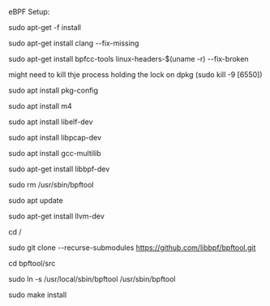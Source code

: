 eBPF Setup:

sudo apt-get -f install

sudo apt-get install clang --fix-missing

sudo apt-get install bpfcc-tools linux-headers-$(uname -r) --fix-broken

might need to kill thje process holding the lock on dpkg (sudo kill -9 [6550])

sudo apt install pkg-config

sudo apt install m4

sudo apt install libelf-dev

sudo apt install libpcap-dev

sudo apt install gcc-multilib

sudo apt-get install libbpf-dev


sudo rm /usr/sbin/bpftool

sudo apt update

sudo apt-get install llvm-dev

cd /

sudo git clone --recurse-submodules https://github.com/libbpf/bpftool.git

cd bpftool/src

sudo ln -s /usr/local/sbin/bpftool /usr/sbin/bpftool

sudo make install
